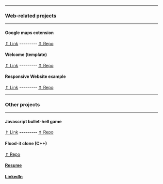 ***
### [](#header-3) Web-related projects
***
#### [](#header-4) Google maps extension 
[&uArr; Link](https://azwift.github.io/googleMapsExtension) **---------** [&uArr; Repo](https://github.com/azwift/googleMapsExtension)

#### [](#header-4) Welcome (template)
[&uArr; Link](https://azwift.github.io/welcomeflex) **---------** [&uArr; Repo](https://github.com/azwift/welcomeflex)

#### [](#header-4) Responsive Website example
[&uArr; Link](https://azwift.github.io/AliRevTestCrowdl) **---------** [&uArr; Repo](https://github.com/azwift/AliRevTestCrowdl)

***
### [](#header-3) Other projects
***

#### [](#header-4) Javascript bullet-hell game
[&uArr; Link](https://www.kongregate.com/games/CrazyDiamondu/bonus-level) **---------** [&uArr; Repo](https://github.com/azwift/BonusLevel)

#### [](#header-4) Flood-it clone (C++)
[&uArr; Repo](https://git.uwaterloo.ca/azouheir/projects-Ali/tree/master)

#### [](#header-4) [Resume](https://www.dropbox.com/s/ereq6lmt8vnjps4/Ali%20Bitar%20Resume%20a.pdf?dl=0)

#### [](#header-4) [LinkedIn](https://www.linkedin.com/in/ali-bitar-a30790154/)


